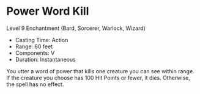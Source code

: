 # Power Word Kill
Level 9 Enchantment (Bard, Sorcerer, Warlock, Wizard)

- Casting Time: Action
- Range: 60 feet
- Components: V
- Duration: Instantaneous

You utter a word of power that kills one creature you can see within range. If the creature you choose has 100 Hit Points or fewer, it dies. Otherwise, the spell has no effect.
